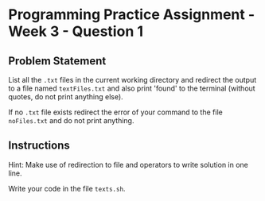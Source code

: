 # Programming Practice Assignment - Week 3 - Question 1

## Problem Statement

List all the `.txt` files in the current working directory and redirect the output to a file named `textFiles.txt` and also print 'found' to the terminal (without quotes, do not print anything else).

If no `.txt` file exists redirect the error of your command to the file `noFiles.txt` and do not print anything.

## Instructions

Hint: Make use of redirection to file and operators to write solution in one line.

Write your code in the file `texts.sh`.
